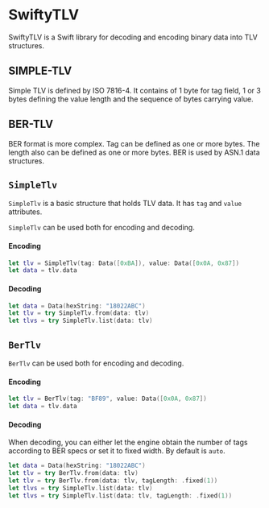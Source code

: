 # SwiftyTLV

SwiftyTLV is a Swift library for decoding and encoding binary data into TLV structures.

## SIMPLE-TLV

Simple TLV is defined by ISO 7816-4. 
It contains of 1 byte for tag field, 1 or 3 bytes defining the value length and the sequence of bytes carrying value.

## BER-TLV

BER format is more complex. Tag can be defined as one or more bytes. The length also can be defined as one or more bytes. BER is used by ASN.1 data structures.

## `SimpleTlv`

`SimpleTlv` is a basic structure that holds TLV data. It has `tag` and `value` attributes.

`SimpleTlv` can be used both for encoding and decoding.

#### Encoding
```swift
let tlv = SimpleTlv(tag: Data([0xBA]), value: Data([0x0A, 0x87])
let data = tlv.data
```
#### Decoding
```swift
let data = Data(hexString: "18022ABC")
let tlv = try SimpleTlv.from(data: tlv)
let tlvs = try SimpleTlv.list(data: tlv)
```

## `BerTlv`

`BerTlv` can be used both for encoding and decoding. 

#### Encoding
```swift
let tlv = BerTlv(tag: "BF89", value: Data([0x0A, 0x87])
let data = tlv.data
```
#### Decoding
When decoding, you can either let the engine obtain the number of tags according to BER specs or set it to fixed width. By default is `auto`. 
```swift
let data = Data(hexString: "18022ABC")
let tlv = try BerTlv.from(data: tlv)
let tlv = try BerTlv.from(data: tlv, tagLength: .fixed(1))
let tlvs = try SimpleTlv.list(data: tlv)
let tlvs = try SimpleTlv.list(data: tlv, tagLength: .fixed(1))
```
